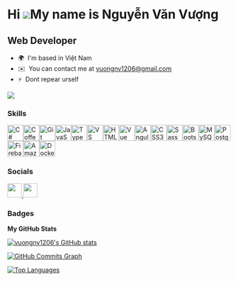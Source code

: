 Hi ![](https://user-images.githubusercontent.com/18350557/176309783-0785949b-9127-417c-8b55-ab5a4333674e.gif)My name is Nguyễn Văn Vượng
========================================================================================================================================

Web Developer
-------------

* 🌍  I'm based in Việt Nam
* ✉️  You can contact me at [vuongnv1206@gmail.com](mailto:vuongnv1206@gmail.com)
* ⚡  Dont repear urself

<a href="https://www.github.com/vuongnv1206" target="_blank" rel="noreferrer"><img
src="https://img.shields.io/github/followers/vuongnv1206?logo=github&style=for-the-badge&color=22c55e&labelColor=1c1917" /></a>

### Skills


<p align="left">
<a href="https://docs.microsoft.com/en-us/dotnet/csharp/" target="_blank" rel="noreferrer"><img src="https://raw.githubusercontent.com/danielcranney/readme-generator/main/public/icons/skills/csharp-colored.svg" width="36" height="36" alt="C#" /></a><a href="https://coffeescript.org/" target="_blank" rel="noreferrer"><img src="https://raw.githubusercontent.com/danielcranney/readme-generator/main/public/icons/skills/coffeescript-colored-dark.svg" width="36" height="36" alt="Coffeescript" /></a><a href="https://git-scm.com/" target="_blank" rel="noreferrer"><img src="https://raw.githubusercontent.com/danielcranney/readme-generator/main/public/icons/skills/git-colored.svg" width="36" height="36" alt="Git" /></a><a href="https://developer.mozilla.org/en-US/docs/Web/JavaScript" target="_blank" rel="noreferrer"><img src="https://raw.githubusercontent.com/danielcranney/readme-generator/main/public/icons/skills/javascript-colored.svg" width="36" height="36" alt="JavaScript" /></a><a href="https://www.typescriptlang.org/" target="_blank" rel="noreferrer"><img src="https://raw.githubusercontent.com/danielcranney/readme-generator/main/public/icons/skills/typescript-colored.svg" width="36" height="36" alt="TypeScript" /></a><a href="https://code.visualstudio.com/" target="_blank" rel="noreferrer"><img src="https://raw.githubusercontent.com/danielcranney/readme-generator/main/public/icons/skills/visualstudiocode.svg" width="36" height="36" alt="VS Code" /></a><a href="https://developer.mozilla.org/en-US/docs/Glossary/HTML5" target="_blank" rel="noreferrer"><img src="https://raw.githubusercontent.com/danielcranney/readme-generator/main/public/icons/skills/html5-colored.svg" width="36" height="36" alt="HTML5" /></a><a href="https://vuejs.org/" target="_blank" rel="noreferrer"><img src="https://raw.githubusercontent.com/danielcranney/readme-generator/main/public/icons/skills/vuejs-colored.svg" width="36" height="36" alt="Vue" /></a><a href="https://angular.io/" target="_blank" rel="noreferrer"><img src="https://raw.githubusercontent.com/danielcranney/readme-generator/main/public/icons/skills/angularjs-colored.svg" width="36" height="36" alt="Angular" /></a><a href="https://www.w3.org/TR/CSS/#css" target="_blank" rel="noreferrer"><img src="https://raw.githubusercontent.com/danielcranney/readme-generator/main/public/icons/skills/css3-colored.svg" width="36" height="36" alt="CSS3" /></a><a href="https://sass-lang.com/" target="_blank" rel="noreferrer"><img src="https://raw.githubusercontent.com/danielcranney/readme-generator/main/public/icons/skills/sass-colored.svg" width="36" height="36" alt="Sass" /></a><a href="https://getbootstrap.com/" target="_blank" rel="noreferrer"><img src="https://raw.githubusercontent.com/danielcranney/readme-generator/main/public/icons/skills/bootstrap-colored.svg" width="36" height="36" alt="Bootstrap" /></a><a href="https://www.mysql.com/" target="_blank" rel="noreferrer"><img src="https://raw.githubusercontent.com/danielcranney/readme-generator/main/public/icons/skills/mysql-colored.svg" width="36" height="36" alt="MySQL" /></a><a href="https://www.postgresql.org/" target="_blank" rel="noreferrer"><img src="https://raw.githubusercontent.com/danielcranney/readme-generator/main/public/icons/skills/postgresql-colored.svg" width="36" height="36" alt="PostgreSQL" /></a><a href="https://firebase.google.com/" target="_blank" rel="noreferrer"><img src="https://raw.githubusercontent.com/danielcranney/readme-generator/main/public/icons/skills/firebase-colored.svg" width="36" height="36" alt="Firebase" /></a><a href="https://aws.amazon.com" target="_blank" rel="noreferrer"><img src="https://raw.githubusercontent.com/danielcranney/readme-generator/main/public/icons/skills/aws-colored-dark.svg" width="36" height="36" alt="Amazon Web Services" /></a><a href="https://www.docker.com/" target="_blank" rel="noreferrer"><img src="https://raw.githubusercontent.com/danielcranney/readme-generator/main/public/icons/skills/docker-colored.svg" width="36" height="36" alt="Docker" /></a>
</p>


### Socials

<p align="left"> <a href="https://www.facebook.com/nuocftraik1206" target="_blank" rel="noreferrer"> <picture> <source media="(prefers-color-scheme: dark)" srcset="https://raw.githubusercontent.com/danielcranney/readme-generator/main/public/icons/socials/facebook-dark.svg" /> <source media="(prefers-color-scheme: light)" srcset="https://raw.githubusercontent.com/danielcranney/readme-generator/main/public/icons/socials/facebook.svg" /> <img src="https://raw.githubusercontent.com/danielcranney/readme-generator/main/public/icons/socials/facebook.svg" width="32" height="32" /> </picture> </a> <a href="https://www.github.com/vuongnv1206" target="_blank" rel="noreferrer"> <picture> <source media="(prefers-color-scheme: dark)" srcset="https://raw.githubusercontent.com/danielcranney/readme-generator/main/public/icons/socials/github-dark.svg" /> <source media="(prefers-color-scheme: light)" srcset="https://raw.githubusercontent.com/danielcranney/readme-generator/main/public/icons/socials/github.svg" /> <img src="https://raw.githubusercontent.com/danielcranney/readme-generator/main/public/icons/socials/github.svg" width="32" height="32" /> </picture> </a></p>

### Badges

<b>My GitHub Stats</b>

<a href="http://www.github.com/vuongnv1206"><img src="https://github-readme-stats.vercel.app/api?username=vuongnv1206&show_icons=true&hide=&count_private=true&title_color=0891b2&text_color=ffffff&icon_color=22c55e&bg_color=1c1917&hide_border=true&show_icons=true" alt="vuongnv1206's GitHub stats" /></a>

<a href="http://www.github.com/vuongnv1206"><img src="https://github-readme-activity-graph.cyclic.app/graph?username=vuongnv1206&bg_color=1c1917&color=ffffff&line=22c55e&point=ffffff&area_color=1c1917&area=true&hide_border=true&custom_title=GitHub%20Commits%20Graph" alt="GitHub Commits Graph" /></a>

<a href="https://github.com/vuongnv1206" align="left"><img src="https://github-readme-stats.vercel.app/api/top-langs/?username=vuongnv1206&langs_count=10&title_color=0891b2&text_color=ffffff&icon_color=22c55e&bg_color=1c1917&hide_border=true&locale=en&custom_title=Top%20%Languages" alt="Top Languages" /></a>
